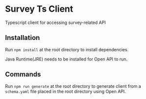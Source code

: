 # Survey Ts Client

Typescript client for accessing survey-related API

## Installation

Run `npm install` at the root directory to install dependencies.

Java Runtime(JRE) needs to be installed for Open API to run.

## Commands

Run `npm run generate` at the root directory to generate client from a `schema.yaml` file placed in the root directory using Open API.
